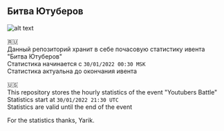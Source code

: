 <h2>Битва Ютуберов</h1>

![alt text](https://tankionline.com/ru/wp-content/uploads/2022/01/youtuber_battle_2022_wide_1006_RU.jpg)

🇷🇺<br>
Данный репозиторий хранит в себе почасовую статистику ивента "Битва Ютуберов"<br>
Статистика начинается с `30/01/2022 00:30 MSK`<br>
Статистика актуальна до окончания ивента

🇺🇸<br>
This repository stores the hourly statistics of the event "Youtubers Battle"<br>
Statistics start at `30/01/2022 21:30 UTC`<br>
Statistics are valid until the end of the event<br>

For the statistics thanks, Yarik.
